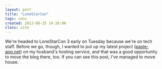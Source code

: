 ```yaml
---
layout: post
title: "LoneStarCon"
tags: cons
created: 2013-08-25 14:26:00
class: site
---
```

We're headed to LoneStarCon 3 early on Tuesday because we're on tech staff.  Before we go, though, I wanted to put up my latest project ([paste-app.net](http://paste-app.net)) on my husband's hosting service, and that was a good opportunity to move the blog there, too.  If you can see this post, I've managed to move house.
